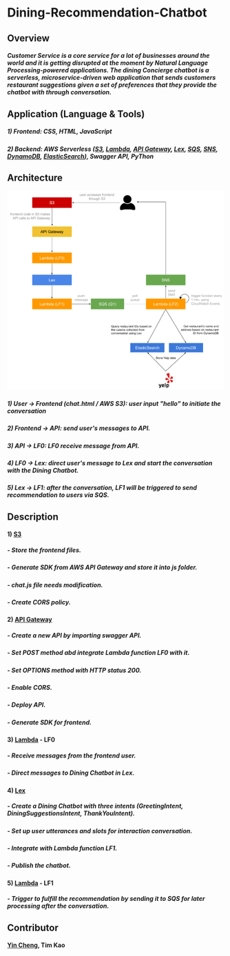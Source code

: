 # Dining-Recommendation-Chatbot

## Overview
##### Customer Service is a core service for a lot of businesses around the world and it is getting disrupted at the moment by Natural Language Processing-powered applications. The dining Concierge chatbot is a serverless, microservice-driven web application that sends customers restaurant suggestions given a set of preferences that they provide the chatbot with through conversation. 


## Application (Language & Tools)
##### 1) Frontend: CSS, HTML, JavaScript
##### 2) Backend: AWS Serverless ([S3](https://s3.console.aws.amazon.com/s3/), [Lambda](https://s3.console.aws.amazon.com/lambda/), [API Gateway](https://s3.console.aws.amazon.com/apigateway/), [Lex](https://s3.console.aws.amazon.com/lex/), [SQS](https://s3.console.aws.amazon.com/sqs/), [SNS](https://s3.console.aws.amazon.com/sns/), [DynamoDB](https://s3.console.aws.amazon.com/dynamodb/), [ElasticSearch](https://s3.console.aws.amazon.com/elasticsearch/)), Swagger API, PyThon


## Architecture
![image](https://github.com/jyincheng/Dining-Recommendation-Chatbot/blob/main/architecture.png)
##### 1) User -> Frontend (chat.html / AWS S3): user input "hello" to initiate the conversation
##### 2) Frontend -> API: send user's messages to API.
##### 3) API -> LF0: LF0 receive message from API.
##### 4) LF0 -> Lex: direct user's message to Lex and start the conversation with the Dining Chatbot.
##### 5) Lex -> LF1: after the conversation, LF1 will be triggered to send recommendation to users via SQS.


## Description
#### 1) [S3](https://s3.console.aws.amazon.com/s3/)
#####    - Store the frontend files.
#####    - Generate SDK from AWS API Gateway and store it into js folder.
#####    - chat.js file needs modification.
#####    - Create CORS policy.
#### 2) [API Gateway](https://s3.console.aws.amazon.com/apigateway/)
#####    - Create a new API by importing swagger API.
#####    - Set POST method abd integrate Lambda function LF0 with it.
#####    - Set OPTIONS method with HTTP status 200.
#####    - Enable CORS.
#####    - Deploy API.
#####    - Generate SDK for frontend.
#### 3) [Lambda](https://s3.console.aws.amazon.com/lambda/) - LF0
#####    - Receive messages from the frontend user.
#####    - Direct messages to Dining Chatbot in Lex.
#### 4) [Lex](https://s3.console.aws.amazon.com/lex/)
#####    - Create a Dining Chatbot with three intents (GreetingIntent, DiningSuggestionsIntent, ThankYouIntent).
#####    - Set up user utterances and slots for interaction conversation. 
#####    - Integrate with Lambda function LF1.
#####    - Publish the chatbot.
#### 5) [Lambda](https://s3.console.aws.amazon.com/lambda/) - LF1
#####    - Trigger to fulfill the recommendation by sending it to SQS for later processing after the conversation.


## Contributor
#### [Yin Cheng](https://github.com/jyincheng), Tim Kao
